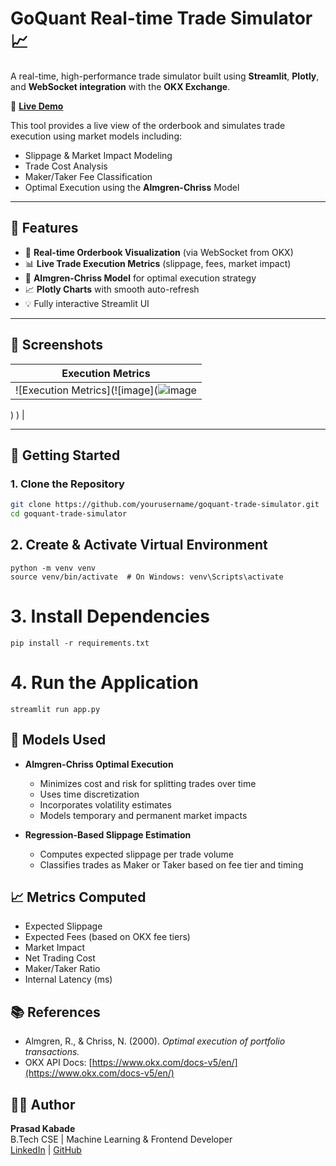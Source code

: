 # GoQuant Real-time Trade Simulator 📈

A real-time, high-performance trade simulator built using **Streamlit**, **Plotly**, and **WebSocket integration** with the **OKX Exchange**.

🚀 **[Live Demo](https://prasad26-cse-assignment-goquant-app-wu9e9s.streamlit.app/)**

This tool provides a live view of the orderbook and simulates trade execution using market models including:
- Slippage & Market Impact Modeling
- Trade Cost Analysis
- Maker/Taker Fee Classification
- Optimal Execution using the **Almgren-Chriss** Model

---

## 🔧 Features

- 📡 **Real-time Orderbook Visualization** (via WebSocket from OKX)
- 📊 **Live Trade Execution Metrics** (slippage, fees, market impact)
- 🧠 **Almgren-Chriss Model** for optimal execution strategy
- 📈 **Plotly Charts** with smooth auto-refresh
- 💡 Fully interactive Streamlit UI

---

## 📸 Screenshots

| Execution Metrics                          |
|-------------------------------------------|
| ![Execution Metrics](![image](![image](https://github.com/user-attachments/assets/ffd34a28-cac5-42bc-86e3-76461481c8ae)
)
) |


---

## 🚀 Getting Started

### 1. Clone the Repository

```bash
git clone https://github.com/yourusername/goquant-trade-simulator.git
cd goquant-trade-simulator
```
## 2. Create & Activate Virtual Environment
```
python -m venv venv
source venv/bin/activate  # On Windows: venv\Scripts\activate
```
# 3. Install Dependencies
```
pip install -r requirements.txt
```
# 4. Run the Application
```
streamlit run app.py
```
## 🧠 Models Used

- **Almgren-Chriss Optimal Execution**  
  - Minimizes cost and risk for splitting trades over time  
  - Uses time discretization  
  - Incorporates volatility estimates  
  - Models temporary and permanent market impacts  

- **Regression-Based Slippage Estimation**  
  - Computes expected slippage per trade volume  
  - Classifies trades as Maker or Taker based on fee tier and timing  


## 📈 Metrics Computed

- Expected Slippage  
- Expected Fees (based on OKX fee tiers)  
- Market Impact  
- Net Trading Cost  
- Maker/Taker Ratio  
- Internal Latency (ms)  


## 📚 References

- Almgren, R., & Chriss, N. (2000). *Optimal execution of portfolio transactions.*  
- OKX API Docs: [https://www.okx.com/docs-v5/en/](https://www.okx.com/docs-v5/en/)  


## 🧑‍💻 Author

**Prasad Kabade**  
B.Tech CSE | Machine Learning & Frontend Developer  
[LinkedIn](https://www.linkedin.com/in/prasadkabade) | [GitHub](https://github.com/prasadkabade)

